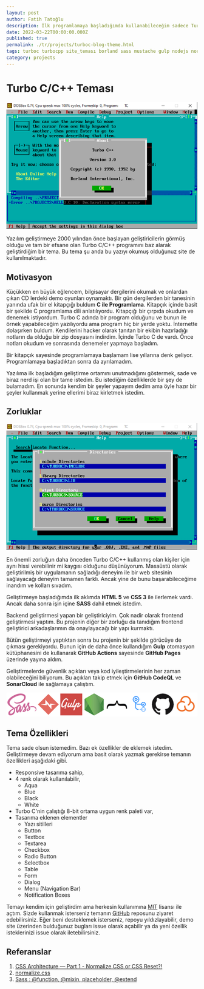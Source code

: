 ```yaml
---
layout: post
author: Fatih Tatoğlu
description: İlk programlamaya başladığımda kullanabileceğim sadece Turbo C/C++ vardı. Bu yazıda Turbo C'yi baz alarak oluşturduğum site temasından bahsediyor olacağım.
date: 2022-03-22T00:00:00.000Z
published: true
permalink: ./tr/projects/turboc-blog-theme.html
tags: turboc turbocpp site_teması borland sass mustache gulp nodejs normalizecss github_actions github_pages
category: projects
---
```


# Turbo C/C++ Teması

![Turbo C/C++](../../image/turboc_0001.png "Turbo C/C++")

Yazılım geliştirmeye 2000 yılından önce başlayan geliştiricilerin görmüş olduğu ve tam bir efsane olan Turbo C/C++ programını baz alarak geliştirdiğim bir tema. Bu tema şu anda bu yazıyı okumuş olduğunuz site de kullanılmaktadır.

## Motivasyon

Küçükken en büyük eğlencem, bilgisayar dergilerini okumak ve onlardan çıkan CD lerdeki demo oyunları oynamaktı. Bir gün dergilerden bir tanesinin yanında ufak bir el kitapçığı buldum **C ile Programlama**. Kitapçık içinde basit bir şekilde C programlama dili anlatılıyordu. Kitapçığı bir çırpıda okudum ve denemek istiyordum. Turbo C adında bir program olduğunu ve bunun ile örnek yapabileceğim yazılıyordu ama program hiç bir yerde yoktu. İnternette dolaşırken buldum. Kendilerini hacker olarak tanıtan bir ekibin hazırladığı notların da olduğu bir zip dosyasını indirdim. İçinde Turbo C de vardı. Önce notları okudum ve sonrasında denemeler yapmaya başladım.

Bir kitapçık sayesinde programlamaya başlamam lise yıllarına denk geliyor. Programlamaya başladıktan sonra da ayrılamadım.

Yazılıma ilk başladığım geliştirme ortamını unutmadığımı göstermek, sade ve biraz nerd işi olan bir tame istedim. Bu istediğim özelliklerde bir şey de bulamadım. En sonunda kendim bir şeyler yapayım dedim ama öyle hazır bir şeyler kullanmak yerine ellerimi biraz kirletmek istedim.

## Zorluklar

![Turbo C/C++](../../image/turboc_0002.png "Turbo C/C++")

En önemli zorluğun daha önceden Turbo C/C++ kullanmış olan kişiler için aynı hissi verebilinir mi kaygısı olduğunu düşünüyorum. Masaüstü olarak geliştirilmiş bir uygulamanın sağladığı deneyim ile bir web sitesinin sağlayacağı deneyim tamamen farklı. Ancak yine de bunu başarabileceğime inandım ve kolları sıvadım.

Geliştirmeye başladığımda ilk aklımda **HTML 5** ve **CSS 3** ile ilerlemek vardı. Ancak daha sonra işin içine **SASS** dahil etmek istedim.

Backend geliştirmesi yapan bir geliştiriciyim. Çok nadir olarak frontend geliştirmesi yaptım. Bu projenin diğer bir zorluğu da tanıdığım frontend geliştirici arkadaşlarımın da onaylayacağı bir yapı kurmaktı.

Bütün geliştirmeyi yaptıktan sonra bu projenin bir şekilde görücüye de çıkması gerekiyordu. Bunun için de daha önce kullandığım **Gulp** otomasyon kütüphanesini de kullanarak **GitHub Actions** sayesinde **GitHub Pages** üzerinde yayına aldım.

Geliştirmelerde güvenlik açıkları veya kod iyileştirmelerinin her zaman olabileceğini biliyorum. Bu açıkları takip etmek için **GitHub CodeQL** ve **SonarCloud** ile sağlamaya çalıştım.

![SASS, normalize.css, Gulp, NodeJS, Mustache, GitHub Actions, GitHub Pages, Sonar Cloud](../../image/turboc_tech.png "Proje için kullanılan teknolojiler")

## Tema Özellikleri

Tema sade olsun istemedim. Bazı ek özellikler de eklemek istedim. Geliştirmeye devam ediyorum ama basit olarak yazmak gerekirse temanın özellikleri aşağıdaki gibi.

- Responsive tasarıma sahip,
- 4 renk olarak kullanılabilir,
  - Aqua
  - Blue
  - Black
  - White
- Turbo C'nin çalıştığı 8-bit ortama uygun renk paleti var,
- Tasarıma eklenen elementler
  - Yazı sitilleri
  - Button
  - Textbox
  - Textarea
  - Checkbox
  - Radio Button
  - Selectbox
  - Table
  - Form
  - Dialog
  - Menu (Navigation Bar)
  - Notification Boxes

Temayı kendim için geliştirdim ama herkesin kullanımına [MIT](https://github.com/fatihtatoglu/blog-theme-turboc/blob/master/LICENSE "Projenin MIT Lisansı") lisansı ile açtım. Sizde kullanmak isterseniz temanın [GitHub](https://github.com/fatihtatoglu/blog-theme-turboc "Projenin GitHub Adresi") reposunu ziyaret edebilirsiniz. Eğer beni desteklemek isterseniz, repoyu yıldızlayabilir, demo site üzerinden bulduğunuz bugları issue olarak açabilir ya da yeni özellik isteklerinizi issue olarak iletebilirsiniz.

## Referanslar

1. [CSS Architecture — Part 1 - Normalize CSS or CSS Reset?!](https://elad.medium.com/normalize-css-or-css-reset-9d75175c5d1e "CSS Architecture — Part 1 - Normalize CSS or CSS Reset?!")
2. [normalize.css](https://necolas.github.io/normalize.css/ "normalize.css")
3. [Sass : @function, @mixin, placeholder, @extend](https://dev.to/keinchy/sass--function-mixin-placeholder-extend-18g6 "Sass : @function, @mixin, placeholder, @extend")
